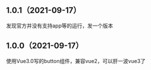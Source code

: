 ## 1.0.1（2021-09-17）
发现官方并没有支持app等的运行，发一个版本
## 1.0.0（2021-09-17）
使用Vue3.0写的button组件，兼容vue2，可以肝一波vue3了

